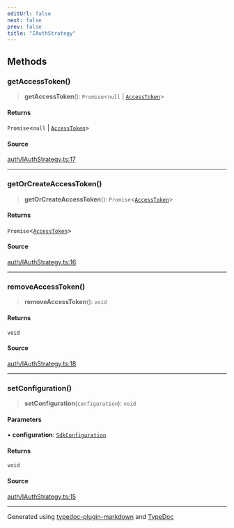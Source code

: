 ```yaml
---
editUrl: false
next: false
prev: false
title: "IAuthStrategy"
---
```


## Methods

### getAccessToken()

> **getAccessToken**(): `Promise`\<`null` \| [`AccessToken`](/api/interfaces/accesstoken/)\>

#### Returns

`Promise`\<`null` \| [`AccessToken`](/api/interfaces/accesstoken/)\>

#### Source

[auth/IAuthStrategy.ts:17](https://github.com/fostertheweb/spotify-web-sdk/blob/e412602/src/auth/IAuthStrategy.ts#L17)

***

### getOrCreateAccessToken()

> **getOrCreateAccessToken**(): `Promise`\<[`AccessToken`](/api/interfaces/accesstoken/)\>

#### Returns

`Promise`\<[`AccessToken`](/api/interfaces/accesstoken/)\>

#### Source

[auth/IAuthStrategy.ts:16](https://github.com/fostertheweb/spotify-web-sdk/blob/e412602/src/auth/IAuthStrategy.ts#L16)

***

### removeAccessToken()

> **removeAccessToken**(): `void`

#### Returns

`void`

#### Source

[auth/IAuthStrategy.ts:18](https://github.com/fostertheweb/spotify-web-sdk/blob/e412602/src/auth/IAuthStrategy.ts#L18)

***

### setConfiguration()

> **setConfiguration**(`configuration`): `void`

#### Parameters

• **configuration**: [`SdkConfiguration`](/api/interfaces/sdkconfiguration/)

#### Returns

`void`

#### Source

[auth/IAuthStrategy.ts:15](https://github.com/fostertheweb/spotify-web-sdk/blob/e412602/src/auth/IAuthStrategy.ts#L15)

***

Generated using [typedoc-plugin-markdown](https://www.npmjs.com/package/typedoc-plugin-markdown) and [TypeDoc](https://typedoc.org/)
